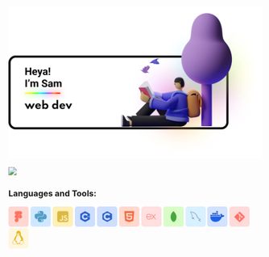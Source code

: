 ![alt text](https://github.com/ifeelsam/ifeelsam/blob/main/public/gitpng.png)

</div>
<!-- <h2>🌱 Currently learning Web3</h2>  -->
<!-- <h2>💬 Ask me about C++</h2> -->


<a href="mailto:sanskar.iitm@gmail.com"><img height="30" src="https://cdn-icons-png.flaticon.com/512/324/324123.png"></a>&nbsp;&nbsp;
<!-- <a href="https://mail.google.com/mail/u/0/#inbox?compose=DmwnWrRsqXhjKCKTxkXFqZqbxQtVGKPwdTDFVpRZdqdQjDdpPfSfQVRRwXPpxxpkMJDTDvPTPmNL"> -->
<!--   <img src="https://img.shields.io/badge/-Gmail-%23333?style=for-the-badge&logo=gmail&logoColor=white" alt="Gmail Email Link" /> -->
<!-- </a> -->

<!-- </div><h3 align="left">Connect with me:</h3> -->
<!-- <p align="left"> -->
<!-- <a href="https://www.x.com/ifeelsam" target="blank"><img align="center" src="https://github.com/ifeelsam/ifeelsam/blob/main/public/icons/x.png" alt="ifeelsam" height="40u" width="40" /></a> -->
</p>
<h3 align="left">Languages and Tools:</h3>
<p align="left">
<img src="https://github.com/ifeelsam/ifeelsam/blob/main/public/icons/figma.png" alt="figma" width="40" height="40"/>
<img src="https://github.com/ifeelsam/ifeelsam/blob/main/public/icons/py.png" alt="python" width="40" height="40"/>
<img src="https://github.com/ifeelsam/ifeelsam/blob/main/public/icons/js.png" alt="Javascript" width="40" height="40"/>
<img src="https://github.com/ifeelsam/ifeelsam/blob/main/public/icons/c++.png" alt="cpp" width="40" height="40"/>
<img src="https://github.com/ifeelsam/ifeelsam/blob/main/public/icons/C.png" alt="C" width="40" height="40"/>
<img src="https://github.com/ifeelsam/ifeelsam/blob/main/public/icons/html.png" alt="HTML" width="40" height="40"/>
<img src="https://github.com/ifeelsam/ifeelsam/blob/main/public/icons/express.png" alt="express
" width="40" height="40"/>
<img src="https://github.com/ifeelsam/ifeelsam/blob/main/public/icons/mongo.png" alt="Mongodb" width="40" height="40"/>
<img src="https://github.com/ifeelsam/ifeelsam/blob/main/public/icons/mysql.png" alt="Mysql" width="40" height="40"/>
<img src="https://github.com/ifeelsam/ifeelsam/blob/main/public/icons/docker.png" alt="Docker" width="40" height="40"/>
<img src="https://github.com/ifeelsam/ifeelsam/blob/main/public/icons/git.png" alt="Git" width="40" height="40"/>
<img src="https://github.com/ifeelsam/ifeelsam/blob/main/public/icons/linux.png" alt="Linux" width="40" height="40"/>
</p>
